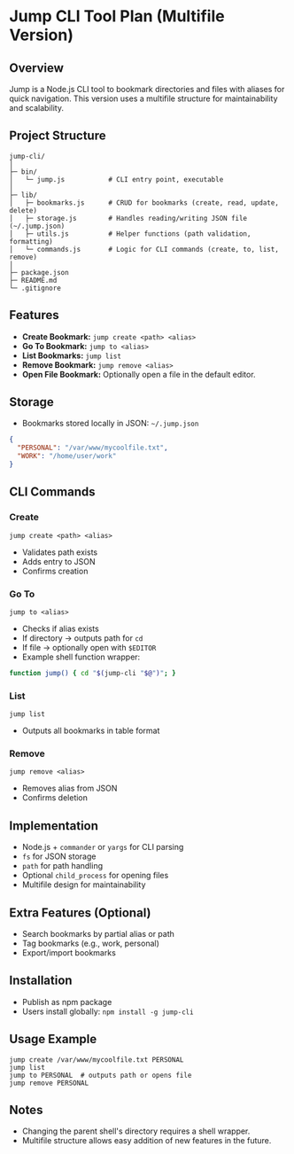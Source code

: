 # Jump CLI Tool Plan (Multifile Version)

## Overview

Jump is a Node.js CLI tool to bookmark directories and files with aliases for quick navigation. This version uses a multifile structure for maintainability and scalability.

## Project Structure

```
jump-cli/
│
├─ bin/
│   └─ jump.js           # CLI entry point, executable
│
├─ lib/
│   ├─ bookmarks.js      # CRUD for bookmarks (create, read, update, delete)
│   ├─ storage.js        # Handles reading/writing JSON file (~/.jump.json)
│   ├─ utils.js          # Helper functions (path validation, formatting)
│   └─ commands.js       # Logic for CLI commands (create, to, list, remove)
│
├─ package.json
├─ README.md
└─ .gitignore
```

## Features

* **Create Bookmark:** `jump create <path> <alias>`
* **Go To Bookmark:** `jump to <alias>`
* **List Bookmarks:** `jump list`
* **Remove Bookmark:** `jump remove <alias>`
* **Open File Bookmark:** Optionally open a file in the default editor.

## Storage

* Bookmarks stored locally in JSON: `~/.jump.json`

```json
{
  "PERSONAL": "/var/www/mycoolfile.txt",
  "WORK": "/home/user/work"
}
```

## CLI Commands

### Create

```
jump create <path> <alias>
```

* Validates path exists
* Adds entry to JSON
* Confirms creation

### Go To

```
jump to <alias>
```

* Checks if alias exists
* If directory → outputs path for `cd`
* If file → optionally open with `$EDITOR`
* Example shell function wrapper:

```bash
function jump() { cd "$(jump-cli "$@")"; }
```

### List

```
jump list
```

* Outputs all bookmarks in table format

### Remove

```
jump remove <alias>
```

* Removes alias from JSON
* Confirms deletion

## Implementation

* Node.js + `commander` or `yargs` for CLI parsing
* `fs` for JSON storage
* `path` for path handling
* Optional `child_process` for opening files
* Multifile design for maintainability

## Extra Features (Optional)

* Search bookmarks by partial alias or path
* Tag bookmarks (e.g., work, personal)
* Export/import bookmarks

## Installation

* Publish as npm package
* Users install globally: `npm install -g jump-cli`

## Usage Example

```
jump create /var/www/mycoolfile.txt PERSONAL
jump list
jump to PERSONAL  # outputs path or opens file
jump remove PERSONAL
```

## Notes

* Changing the parent shell's directory requires a shell wrapper.
* Multifile structure allows easy addition of new features in the future.
